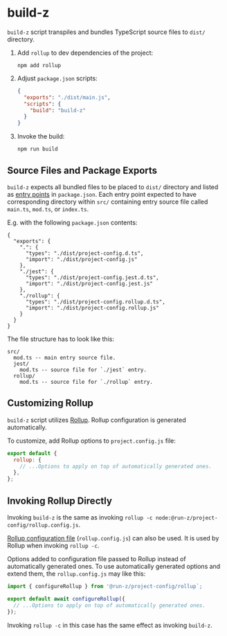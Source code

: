# build-z

`build-z` script transpiles and bundles TypeScript source files to `dist/` directory.

1. Add `rollup` to dev dependencies of the project:
   ```shell
   npm add rollup
   ```
2. Adjust `package.json` scripts:
   ```json
   {
     "exports": "./dist/main.js",
     "scripts": {
       "build": "build-z"
     }
   }
   ```
3. Invoke the build:
   ```shell
   npm run build
   ```

## Source Files and Package Exports

`build-z` expects all bundled files to be placed to `dist/` directory and listed as [entry points] in `package.json`.
Each entry point expected to have corresponding directory within `src/` containing entry source file called `main.ts`,
`mod.ts`, or `index.ts`.

E.g. with the following `package.json` contents:

```jsonc
{
  "exports": {
    ".": {
      "types": "./dist/project-config.d.ts",
      "import": "./dist/project-config.js"
    },
    "./jest": {
      "types": "./dist/project-config.jest.d.ts",
      "import": "./dist/project-config.jest.js"
    },
    "./rollup": {
      "types": "./dist/project-config.rollup.d.ts",
      "import": "./dist/project-config.rollup.js"
    }
  }
}
```

The file structure has to look like this:

```
src/
  mod.ts -- main entry source file.
  jest/
    mod.ts -- source file for `./jest` entry.
  rollup/
    mod.ts -- source file for `./rollup` entry.
```

[entry points]: https://nodejs.org/dist/latest/docs/api/packages.html#package-entry-points

## Customizing Rollup

`build-z` script utilizes [Rollup]. Rollup configuration is generated automatically.

To customize, add Rollup options to `project.config.js` file:

```javascript
export default {
  rollup: {
    // ...Options to apply on top of automatically generated ones.
  },
};
```

[rollup]: https://rollupjs.org/

## Invoking Rollup Directly

Invoking `build-z` is the same as invoking `rollup -c node:@run-z/project-config/rollup.config.js`.

[Rollup configuration file][] (`rollup.config.js`) can also be used. It is used by Rollup when invoking `rollup -c`.

Options added to configuration file passed to Rollup instead of automatically generated ones. To use automatically
generated options and extend them, the `rollup.config.js` may like this:

```javascript
import { configureRollup } from '@run-z/project-config/rollup`;

export default await configureRollup({
  // ...Options to apply on top of automatically generated ones.
});
```

Invoking `rollup -c` in this case has the same effect as invoking `build-z`.

[rollup configuration file]: https://rollupjs.org/guide/en/#configuration-files
